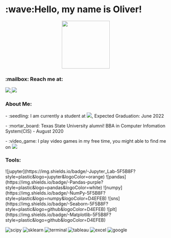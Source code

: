 <h1>:wave:Hello, my name is Oliver!</h1>
<div id="header" align="center">
    <img src="https://media.giphy.com/media/M9gbBd9nbDrOTu1Mqx/giphy.gif"width="150">
</div>

<h3>:mailbox: Reach me at:</h3>

<div id="badge">
    <a href = "www.linkedin.com/in/oliver-ton">
         <img src="https://img.shields.io/badge/LinkedIn-blue?logo=linkedin&logoColor=white">
    </a>
    <a href= mailto: oliver.ton75@gmail.com>
        <img src="https://img.shields.io/badge/Gmail-D14836?logo=gmail&logoColor=white">
    </a>
</div>

<h3 align="left"> About Me: </h3>
<p>
- :seedling: I am currently a student at <a href ="https://codeup.com"><img src="https://img.shields.io/badge/Codeup-green?logo=Codeup&logoColor=white"></a>, Expected Graduation: June 2022
</p>
<p>
- :mortar_board: Texas State University alumni! BBA in Computer Infomation System(CIS) - August 2020
</p>
<p>
- :video_game: I play video games in my free time, you might able to find me on <img src="https://img.shields.io/badge/Steam-blue?logo=Steam&logoColor=white">
</p>

<h3 align="left">Tools:</h3>
![jupyter](https://img.shields.io/badge/-Jupyter_Lab-5F5B8F?style=plastic&logo=jupyter&logoColor=orange) 
![pandas](https://img.shields.io/badge/-Pandas-purple?style=plastic&logo=pandas&logoColor=white) ![numpy](https://img.shields.io/badge/-NumPy-5F5B8F?style=plastic&logo=numpy&logoColor=D4EFEB) 
![sns](https://img.shields.io/badge/-Seaborn-5F5B8F?style=plastic&logo=github&logoColor=D4EFEB) 
![plt](https://img.shields.io/badge/-Matplotlib-5F5B8F?style=plastic&logo=github&logoColor=D4EFEB)

![scipy](https://img.shields.io/badge/-SciPy-5F5B8F?style=plastic&logo=scipy&logoColor=white) 
![sklearn](https://img.shields.io/badge/-SciKit--Learn-5F5B8F?style=plastic&logo=scikit-learn&logoColor=white) ![terminal](https://img.shields.io/badge/-Terminal-black?style=plastic&logo=apple&logoColor=white) ![tableau](https://img.shields.io/badge/-Tableau-blue?style=plastic&logo=tableau&logoColor=white) ![excel](https://img.shields.io/badge/-Excel-green?style=plastic&logo=microsoft-excel&logoColor=white) ![google](https://img.shields.io/badge/-Google_Sheets-darkgreen?style=plastic&logo=googlesheets&logoColor=white)  
